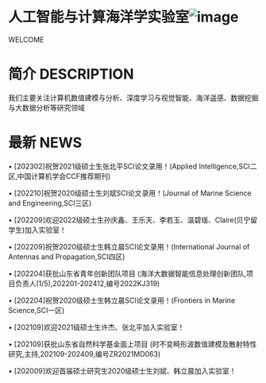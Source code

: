 # 人工智能与计算海洋学实验室![image](https://user-images.githubusercontent.com/126380997/221399819-639834ae-22e8-4b7c-a15e-5ba80024e5b5.png)
WELCOME

# 简介 DESCRIPTION
我们主要关注计算机数值建模与分析、深度学习与视觉智能、海洋遥感、数据挖掘与大数据分析等研究领域

# 最新 NEWS
• [202302]祝贺2021级硕士生张北平SCI论文录用！(Applied Intelligence,SCI二区,中国计算机学会CCF推荐期刊)

• [202210]祝贺2020级硕士生刘斌SCI论文录用！(Journal of Marine Science and Engineering,SCI三区)

• [202209]欢迎2022级硕士生孙庆鑫、王乐天、李若玉、温碧瑶、Claire(贝宁留学生)加入实验室！

• [202209]祝贺2020级硕士生韩立晨SCI论文录用！(International Journal of Antennas and Propagation,SCI四区)

• [202204]获批山东省青年创新团队项目 (海洋大数据智能信息处理创新团队,项目负责人(1/5),202201-202412,编号2022KJ319)

• [202204]祝贺2020级硕士生韩立晨SCI论文录用！(Frontiers in Marine Science,SCI一区)

• [202109]欢迎2021级硕士生许杰、张北平加入实验室！

• [202109]获批山东省自然科学基金面上项目 (时不变畸形波数值建模及散射特性研究,主持,202109-202409,编号ZR2021MD063)

• [202009]欢迎首届硕士研究生2020级硕士生刘斌、韩立晨加入实验室！



